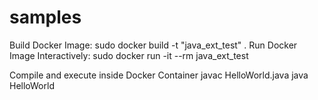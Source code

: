 # samples
Build Docker Image: sudo docker build -t "java_ext_test" .
Run Docker Image Interactively: sudo docker run -it --rm java_ext_test

Compile and execute inside Docker Container
javac HelloWorld.java
java HelloWorld
